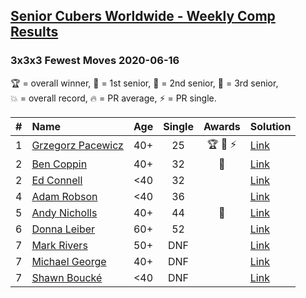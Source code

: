 <style>table {white-space: nowrap;}</style>

## [Senior Cubers Worldwide - Weekly Comp Results](/scw-comp/results/)
### 3x3x3 Fewest Moves 2020-06-16

<span style="white-space: nowrap;">🏆 = overall winner</span>, <span style="white-space: nowrap;">🥇 = 1st senior</span>, <span style="white-space: nowrap;">🥈 = 2nd senior</span>, <span style="white-space: nowrap;">🥉 = 3rd senior</span>, <span style="white-space: nowrap;">💥 = overall record</span>, <span style="white-space: nowrap;">🔥 = PR average</span>, <span style="white-space: nowrap;">⚡ = PR single</span>.

| # | Name | Age | Single | Awards | Solution |
| :--: | :-- | :--: | :--: | :--: | :-- |
| 1 | [Grzegorz Pacewicz](../../persons/grzegorz_pacewicz/333fm.md) | 40+ | 25 | 🏆 🥇 ⚡ | [Link](https://www.facebook.com/events/753945178677521/permalink/756398248432214/) |
| 2 | [Ben Coppin](../../persons/ben_coppin/333fm.md) | 40+ | 32 | 🥈 | [Link](https://www.facebook.com/events/753945178677521/permalink/755294308542608/) |
| 2 | [Ed Connell](../../persons/ed_connell/333fm.md) | <40 | 32 |  | [Link](https://www.facebook.com/events/753945178677521/permalink/754123971992975/) |
| 4 | [Adam Robson](../../persons/adam_robson/333fm.md) | <40 | 36 |  | [Link](https://www.facebook.com/events/753945178677521/permalink/754313368640702/) |
| 5 | [Andy Nicholls](../../persons/andy_nicholls/333fm.md) | 40+ | 44 | 🥉 | [Link](https://www.facebook.com/events/753945178677521/permalink/755686318503407/) |
| 6 | [Donna Leiber](../../persons/donna_leiber/333fm.md) | 60+ | 52 |  | [Link](https://www.facebook.com/events/753945178677521/permalink/757188861686486/) |
| 7 | [Mark Rivers](../../persons/mark_rivers/333fm.md) | 50+ | DNF |  | [Link](https://www.facebook.com/events/753945178677521/permalink/758195291585843/) |
| 7 | [Michael George](../../persons/michael_george/333fm.md) | 40+ | DNF |  | [Link](https://www.facebook.com/events/753945178677521/permalink/758256418246397/) |
| 7 | [Shawn Boucké](../../persons/shawn_boucke/333fm.md) | <40 | DNF |  | [Link](https://www.facebook.com/events/753945178677521/permalink/756328728439166/) |

<!-- Global site tag (gtag.js) - Google Analytics -->
<script async src="https://www.googletagmanager.com/gtag/js?id=UA-86348435-3"></script>
<script>window.dataLayer = window.dataLayer || []; function gtag() {dataLayer.push(arguments);} gtag('js', new Date()); gtag('config', 'UA-86348435-3');</script>
